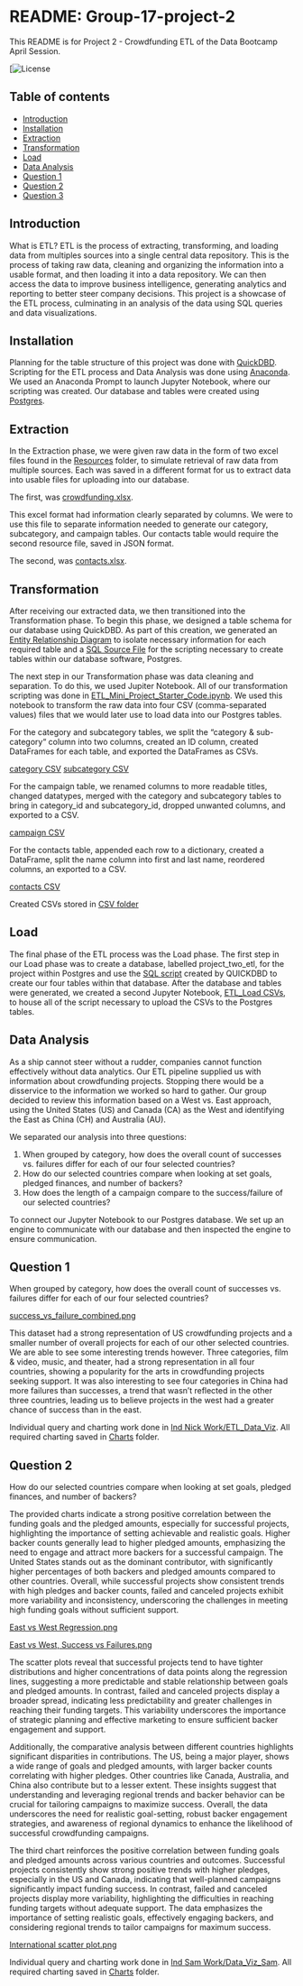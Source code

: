 # README: Group-17-project-2

This README is for Project 2 - Crowdfunding ETL of the Data Bootcamp April Session.

[![License](https://github.com/Corzalite/Group-17-project-2/blob/main/LICENSE)

## Table of contents

* [Introduction](#introduction)
* [Installation](#installation)
* [Extraction](#extraction)
* [Transformation](#transformation)
* [Load](#load)
* [Data Analysis](#data-analysis)
* [Question 1](#question-1)
* [Question 2](#question-2)
* [Question 3](#question-3)


## Introduction

What is ETL? ETL is the process of extracting, transforming, and loading data from multiples sources into a single central data repository. This is the process of taking raw data, cleaning and organizing the information into a usable format, and then loading it into a data repository. We can then access the data to improve business intelligence, generating analytics and reporting to better steer company decisions. This project is a showcase of the ETL process, culminating in an analysis of the data using SQL queries and data visualizations.

## Installation

Planning for the table structure of this project was done with [QuickDBD](https://www.quickdatabasediagrams.com/). Scripting for the ETL process and Data Analysis was done using [Anaconda](https://www.anaconda.com/download). We used an Anaconda Prompt to launch Jupyter Notebook, where our scripting was created. Our database and tables were created using [Postgres](https://www.enterprisedb.com/downloads/postgres-postgresql-downloads).

## Extraction

In the Extraction phase, we were given raw data in the form of two excel files found in the [Resources](https://github.com/Corzalite/Group-17-project-2/tree/main/Resources) folder, to simulate retrieval of raw data from multiple sources. Each was saved in a different format for us to extract data into usable files for uploading into our database. 

The first, was [crowdfunding.xlsx](https://github.com/Corzalite/Group-17-project-2/blob/main/Resources/crowdfunding.xlsx).

This excel format had information clearly separated by columns. We were to use this file to separate information needed to generate our category, subcategory, and campaign tables. Our contacts table would require the second resource file, saved in JSON format.

The second, was [contacts.xlsx](https://github.com/Corzalite/Group-17-project-2/blob/main/Resources/contacts.xlsx).

## Transformation

After receiving our extracted data, we then transitioned into the Transformation phase. To begin this phase, we designed a table schema for our database using QuickDBD.  As part of this creation, we generated an [Entity Relationship Diagram](https://github.com/Corzalite/Group-17-project-2/blob/main/QuickDBD/QuickDBD-Project%202.png) to isolate necessary information for each required table and a [SQL Source File](https://github.com/Corzalite/Group-17-project-2/blob/main/QuickDBD/QuickDBD-Project%202.sql) for the scripting necessary to create tables within our database software, Postgres.

The next step in our Transformation phase was data cleaning and separation. To do this, we used Jupiter Notebook. All of our transformation scripting was done in [ETL_Mini_Project_Starter_Code.ipynb](https://github.com/Corzalite/Group-17-project-2/blob/main/ETL_Mini_Project_Starter_Code.ipynb). We used this notebook to transform the raw data into four CSV (comma-separated values) files that we would later use to load data into our Postgres tables.

For the category and subcategory tables, we split the “category & sub-category“ column into two columns, created an ID column, created DataFrames for each table, and exported the DataFrames as CSVs. 

[category CSV](https://github.com/Corzalite/Group-17-project-2/blob/main/CSV/category.csv)
[subcategory CSV](https://github.com/Corzalite/Group-17-project-2/blob/main/CSV/subcategory.csv)

For the campaign table, we renamed columns to more readable titles, changed datatypes, merged with the category and subcategory tables to bring in category_id and subcategory_id, dropped unwanted columns, and exported to a CSV.

[campaign CSV](https://github.com/Corzalite/Group-17-project-2/blob/main/CSV/campaign.csv)

For the contacts table, appended each row to a dictionary, created a DataFrame, split the name column into first and last name, reordered columns, an exported to a CSV.

[contacts CSV](https://github.com/Corzalite/Group-17-project-2/blob/main/CSV/contacts.csv)

Created CSVs stored in [CSV folder](https://github.com/Corzalite/Group-17-project-2/tree/main/CSV)

## Load

The final phase of the ETL process was the Load phase. The first step in our Load phase was to create a database, labelled project_two_etl, for the project within Postgres and use the [SQL script](https://github.com/Corzalite/Group-17-project-2/blob/main/QuickDBD/QuickDBD-Project%202.sql) created by QUICKDBD to create our four tables within that database. After the database and tables were generated, we created a second Jupyter Notebook, [ETL_Load CSVs](https://www.quickdatabasediagrams.com/), to house all of the script necessary to upload the CSVs to the Postgres tables. 

## Data Analysis

As a ship cannot steer without a rudder, companies cannot function effectively without data analytics. Our ETL pipeline supplied us with information about crowdfunding projects. Stopping there would be a disservice to the information we worked so hard to gather. Our group decided to review this information based on a West vs. East approach, using the United States (US) and Canada (CA) as the West and identifying the East as China (CH) and Australia (AU).

We separated our analysis into three questions:

1.	When grouped by category, how does the overall count of successes vs. failures differ for each of our four selected countries?
2.	How do our selected countries compare when looking at set goals, pledged finances, and number of backers?
3.	How does the length of a campaign compare to the success/failure of our selected countries?

To connect our Jupyter Notebook to our Postgres database. We set up an engine to communicate with our database and then inspected the engine to ensure communication. 

## Question 1

When grouped by category, how does the overall count of successes vs. failures differ for each of our four selected countries?

[success_vs_failure_combined.png](https://github.com/Corzalite/Group-17-project-2/blob/main/Charts/success_vs_failure_combined.png)

This dataset had a strong representation of US crowdfunding projects and a smaller number of overall projects for each of our other selected countries. We are able to see some interesting trends however. Three categories, film & video, music, and theater, had a strong representation in all four countries, showing a popularity for the arts in crowdfunding projects seeking support. It was also interesting to see four categories in China had more failures than successes, a trend that wasn’t reflected in the other three countries, leading us to believe projects in the west had a greater chance of success than in the east.

Individual query and charting work done in [Ind Nick Work/ETL_Data_Viz](https://github.com/Corzalite/Group-17-project-2/blob/main/Ind%20Nick%20Work/ETL_Data_Viz.ipynb). All required charting saved in [Charts](https://github.com/Corzalite/Group-17-project-2/tree/main/Charts) folder. 

## Question 2

How do our selected countries compare when looking at set goals, pledged finances, and number of backers?

The provided charts indicate a strong positive correlation between the funding goals and the pledged amounts, especially for successful projects, highlighting the importance of setting achievable and realistic goals. Higher backer counts generally lead to higher pledged amounts, emphasizing the need to engage and attract more backers for a successful campaign. The United States stands out as the dominant contributor, with significantly higher percentages of both backers and pledged amounts compared to other countries. Overall, while successful projects show consistent trends with high pledges and backer counts, failed and canceled projects exhibit more variability and inconsistency, underscoring the challenges in meeting high funding goals without sufficient support.

[East vs West Regression.png](https://github.com/Corzalite/Group-17-project-2/blob/main/Charts/East%20vs%20West%20Regression.png)

[East vs West, Success vs Failures.png](https://github.com/Corzalite/Group-17-project-2/blob/main/Charts/East%20vs%20West%2C%20Success%20vs%20Failures.png)

The scatter plots reveal that successful projects tend to have tighter distributions and higher concentrations of data points along the regression lines, suggesting a more predictable and stable relationship between goals and pledged amounts. In contrast, failed and canceled projects display a broader spread, indicating less predictability and greater challenges in reaching their funding targets. This variability underscores the importance of strategic planning and effective marketing to ensure sufficient backer engagement and support.

Additionally, the comparative analysis between different countries highlights significant disparities in contributions. The US, being a major player, shows a wide range of goals and pledged amounts, with larger backer counts correlating with higher pledges. Other countries like Canada, Australia, and China also contribute but to a lesser extent. These insights suggest that understanding and leveraging regional trends and backer behavior can be crucial for tailoring campaigns to maximize success. Overall, the data underscores the need for realistic goal-setting, robust backer engagement strategies, and awareness of regional dynamics to enhance the likelihood of successful crowdfunding campaigns.

The third chart reinforces the positive correlation between funding goals and pledged amounts across various countries and outcomes. Successful projects consistently show strong positive trends with higher pledges, especially in the US and Canada, indicating that well-planned campaigns significantly impact funding success. In contrast, failed and canceled projects display more variability, highlighting the difficulties in reaching funding targets without adequate support. The data emphasizes the importance of setting realistic goals, effectively engaging backers, and considering regional trends to tailor campaigns for maximum success.

[International scatter plot.png](https://github.com/Corzalite/Group-17-project-2/blob/main/Charts/International%20scatter%20plot.png)

Individual query and charting work done in [Ind Sam Work/Data_Viz_Sam](https://github.com/Corzalite/Group-17-project-2/blob/main/Ind%20Sam%20Work/Data_Viz_Sam.ipynb). All required charting saved in [Charts](https://github.com/Corzalite/Group-17-project-2/tree/main/Charts) folder. 

